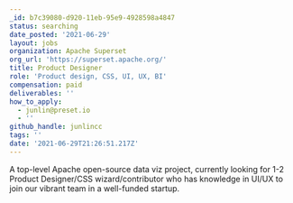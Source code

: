 ```yaml
---
_id: b7c39080-d920-11eb-95e9-4928598a4847
status: searching
date_posted: '2021-06-29'
layout: jobs
organization: Apache Superset
org_url: 'https://superset.apache.org/'
title: Product Designer
role: 'Product design, CSS, UI, UX, BI'
compensation: paid
deliverables: ''
how_to_apply:
  - junlin@preset.io
  - ''
github_handle: junlincc
tags: ''
date: '2021-06-29T21:26:51.217Z'
---
```

A top-level Apache open-source data viz project, currently looking for 1-2 Product Designer/CSS wizard/contributor who has knowledge in UI/UX to join our vibrant team in a well-funded startup.
